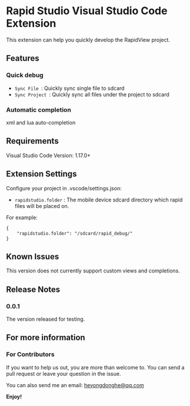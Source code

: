 # Rapid Studio Visual Studio Code Extension

This extension can help you quickly develop the RapidView project.

## Features

### Quick debug

* `Sync File `: Quickly sync single file to sdcard
* `Sync Project `: Quickly sync all files under the project to sdcard

### Automatic completion 

xml and lua auto-completion

## Requirements

Visual Studio Code Version: 1.17.0+

## Extension Settings

Configure your project in .vscode/settings.json:

* `rapidstudio.folder` : The mobile device sdcard directory which rapid files will be placed on.

For example:
```
{
    "rapidstudio.folder": "/sdcard/rapid_debug/"
}
```


## Known Issues

This version does not currently support custom views and completions.

## Release Notes

### 0.0.1

The version released for testing.



## For more information

### For Contributors
If you want to help us out, you are more than welcome to. You can send a pull request or leave your question in the issue.

You can also send me an email: <heyongdonghe@qq.com>

**Enjoy!**